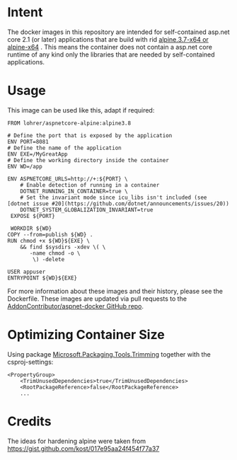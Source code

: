 # Intent 

The docker images in this repository are intended for self-contained asp.net core 2.1 (or later) applications that are build with rid [alpine.3.7-x64 or alpine-x64](https://docs.microsoft.com/en-us/dotnet/core/rid-catalog) . This means the container does not contain a asp.net core runtime of any kind only the libraries that are needed by self-contained applications. 

# Usage 

This image can be used like this, adapt if required:

    FROM lohrer/aspnetcore-alpine:alpine3.8
    
    # Define the port that is exposed by the application
    ENV PORT=8081
    # Define the name of the application
    ENV EXE=/MyGreatApp
    # Define the working directory inside the container 
    ENV WD=/app

    ENV ASPNETCORE_URLS=http://+:${PORT} \
        # Enable detection of running in a container
        DOTNET_RUNNING_IN_CONTAINER=true \
        # Set the invariant mode since icu_libs isn't included (see [dotnet issue #20](https://github.com/dotnet/announcements/issues/20))
        DOTNET_SYSTEM_GLOBALIZATION_INVARIANT=true
     EXPOSE ${PORT}

     WORKDIR ${WD}
    COPY --from=publish ${WD} .
    RUN chmod +x ${WD}${EXE} \
        && find $sysdirs -xdev \( \
           -name chmod -o \
            \) -delete

    USER appuser
    ENTRYPOINT ${WD}${EXE}


For more information about these images and their history, please see the Dockerfile. These images are updated via pull requests to the [AddonContributor/aspnet-docker GitHub repo](https://github.com/AddonContributor/aspnet-docker).

# Optimizing Container Size

Using package [Microsoft.Packaging.Tools.Trimming](https://www.nuget.org/packages/Microsoft.Packaging.Tools.Trimming/1.1.0-preview1-25818-0) together with the csproj-settings:
     
    <PropertyGroup>
        <TrimUnusedDependencies>true</TrimUnusedDependencies>
        <RootPackageReference>false</RootPackageReference> 
        ... 
   </PropertyGroup>

# Credits
The ideas for hardening alpine were taken from https://gist.github.com/kost/017e95aa24f454f77a37